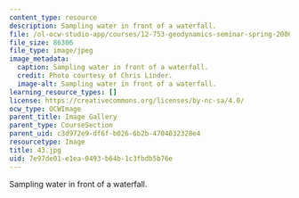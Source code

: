 ```yaml
---
content_type: resource
description: Sampling water in front of a waterfall.
file: /ol-ocw-studio-app/courses/12-753-geodynamics-seminar-spring-2006/7e97de01e1ea0493b64b1c3fbdb5b76e_43.jpg
file_size: 86306
file_type: image/jpeg
image_metadata:
  caption: Sampling water in front of a waterfall.
  credit: Photo courtesy of Chris Linder.
  image-alt: Sampling water in front of a waterfall.
learning_resource_types: []
license: https://creativecommons.org/licenses/by-nc-sa/4.0/
ocw_type: OCWImage
parent_title: Image Gallery
parent_type: CourseSection
parent_uid: c3d972e9-df6f-b026-6b2b-4704032328e4
resourcetype: Image
title: 43.jpg
uid: 7e97de01-e1ea-0493-b64b-1c3fbdb5b76e
---
```

Sampling water in front of a waterfall.
